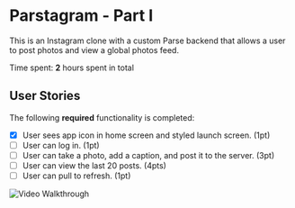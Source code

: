 # Parstagram - Part I

This is an Instagram clone with a custom Parse backend that allows a user to post photos and view a global photos feed.

Time spent: **2** hours spent in total

## User Stories

The following **required** functionality is completed:
- [X] User sees app icon in home screen and styled launch screen. (1pt)
- [ ] User can log in. (1pt)
- [ ] User can take a photo, add a caption, and post it to the server. (3pt)
- [ ] User can view the last 20 posts. (4pts)
- [ ] User can pull to refresh. (1pt)

<img src='https://recordit.co/AgNnplDpYO' title='Video Walkthrough' width='' alt='Video Walkthrough' />
